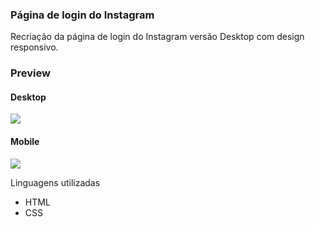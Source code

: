 ### Página de login do Instagram

Recriação da página de login do Instagram versão Desktop com design responsivo.


### Preview

<h4>Desktop</h4>
<img src="https://i.imgur.com/RH0q6FS.jpg" />
<h4>Mobile</h4>
<img src="https://i.imgur.com/iRgztYP.jpg" />

Linguagens utilizadas

* HTML
* CSS
